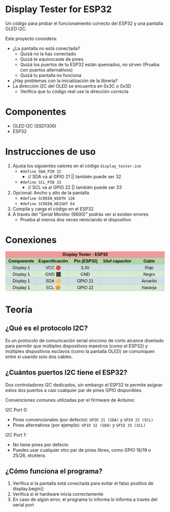 # Display Tester for ESP32
Un código para probar el funcionamiento correcto del ESP32 y una pantalla OLED I2C.

Este proyecto considera:
+ ¿La pantalla no está conectada?
    + Quizá no la has conectado
    + Quizá te equivocaste de pines
    + Quizá los puertos de tu ESP32 están quemados, no sirven (Prueba con puertos alternativos)
    + Quizá tu pantalla no funciona
+ ¿Hay problemas con la inicialización de la librería?
+ La dirección I2C del OLED se encuentra en 0x3C o 0x3D
    + Verifica que tu código real use la dirección correcta

# Componentes
+ OLED I2C (SSD1306)
+ ESP32 

# Instrucciones de uso
1. Ajusta los siguientes valores en el código `display_tester.ino`
    + `#define SDA_PIN 32`
        + // SDA va al GPIO 21 || también puede ser 32
    + `#define SCL_PIN 33`
        + // SCL va al GPIO 22 || también puede ser 33
2. Opcional: Ancho y alto de la pantalla
    + `#define SCREEN_WIDTH 128`
    + `#define SCREEN_HEIGHT 64`
3. Compila y carga el código en el ESP32
4. A través del "Serial Monitor (9600)" podrás ver si existen errores 
    + Prueba al menos dos veces reiniciando el dispositivo

# Conexiones
<img src="https://raw.githubusercontent.com/elcaza/display_tester_oled_i2c/refs/heads/main/images/display_connections.png">

# Teoría

## ¿Qué es el protocolo I2C?
Es un protocolo de comunicación serial síncrono de corto alcance diseñado para permitir que múltiples dispositivos maestros (como el ESP32) y múltiples dispositivos esclavos (como la pantalla OLED) se comuniquen entre sí usando solo dos cables.

## ¿Cuántos puertos I2C tiene el ESP32?
Dos controladores I2C dedicados, sin embargo el ESP32 te permite asignar estos dos puertos a casi cualquier par de pines GPIO disponibles.

Convenciones comunes utilizadas por el firmware de Arduino:

I2C Port 0:
+ Pines convencionales (por defecto): `GPIO 21 (SDA)` y `GPIO 22 (SCL)`	
+ Pines alternativos (por ejemplo): `GPIO 32 (SDA)` y `GPIO 33 (SCL)`

I2C Port 1:
+ No tiene pines por defecto
+ Puedes usar cualquier otro par de pines libres, como GPIO 18/19 o 25/26, etcétera.

## ¿Cómo funciona el programa?
1. Verifica si la pantalla está conectada para evitar el falso positivo de display.begin()
1. Verifica si el hardware inicia correctamente
1. En caso de algún error, el programa lo informa lo informa a través del serial port
